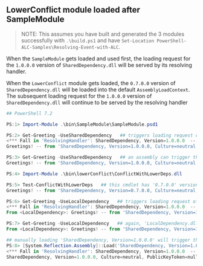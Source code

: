 ## LowerConflict module loaded after SampleModule

> NOTE: This assumes you have built and generated the 3 modules successfully with `.\build.ps1`
and have `Set-Location PowerShell-ALC-Samples\Resolving-Event-with-ALC`.

When the `SampleModule` gets loaded and used first,
the loading request for the `1.0.0.0` version of `SharedDependency.dll` will be served by its resolving handler.

When the `LowerConflict` module gets loaded, the `0.7.0.0` version of `SharedDependency.dll` will be loaded into the default `AssemblyLoadContext`.
The subsequent loading request for the `1.0.0.0` version of `SharedDependency.dll` will continue to be served by the resolving handler

```PowerShell
## PowerShell 7.2

PS:1> Import-Module .\bin\SampleModule\SampleModule.psd1

PS:2> Get-Greeting -UseSharedDependency   ## triggers loading request of 'SharedDependency' from 'Greeting.Commands.dll'.
<*** Fall in 'ResolvingHandler': SharedDependency, Version=1.0.0.0  -- Loaded! ***>
Greetings! -- from 'SharedDependency, Version=1.0.0.0, Culture=neutral, PublicKeyToken=null', loaded in 'MyCustomALC'

PS:3> Get-Greeting -UseSharedDependency   ## an assembly can trigger the loading of its reference assembly only once.
Greetings! -- from 'SharedDependency, Version=1.0.0.0, Culture=neutral, PublicKeyToken=null', loaded in 'MyCustomALC'

PS:4> Import-Module .\bin\lowerConflict\ConflictWithLowerDeps.dll

PS:5> Test-ConflictWithLowerDeps   ## this cmdlet has '0.7.0.0' version of 'SharedDependency' loaded in default ALC.
Greetings! -- from 'SharedDependency, Version=0.7.0.0, Culture=neutral, PublicKeyToken=null', loaded in 'Default'

PS:6> Get-Greeting -UseLocalDependency   ## triggers loading request of 'SharedDependency' from 'LocalDependency.dll'.
<*** Fall in 'ResolvingHandler': SharedDependency, Version=1.0.0.0  -- Loaded! ***>
From <LocalDependency>: Greetings! -- from 'SharedDependency, Version=1.0.0.0, Culture=neutral, PublicKeyToken=null', loaded in 'MyCustomALC'

PS:7> Get-Greeting -UseLocalDependency   ## again, 'LocalDependency.dll' can trigger the loading of 'SharedDependency' only once.
From <LocalDependency>: Greetings! -- from 'SharedDependency, Version=1.0.0.0, Culture=neutral, PublicKeyToken=null', loaded in 'MyCustomALC'

## manually loading 'SharedDependency, Version=1.0.0.0' will trigger the resolving handler again.
PS:8> [System.Reflection.Assembly]::Load('SharedDependency, Version=1.0.0.0, Culture=neutral, PublicKeyToken=null') | % FullName
<*** Fall in 'ResolvingHandler': SharedDependency, Version=1.0.0.0  -- Loaded! ***>
SharedDependency, Version=1.0.0.0, Culture=neutral, PublicKeyToken=null
```
